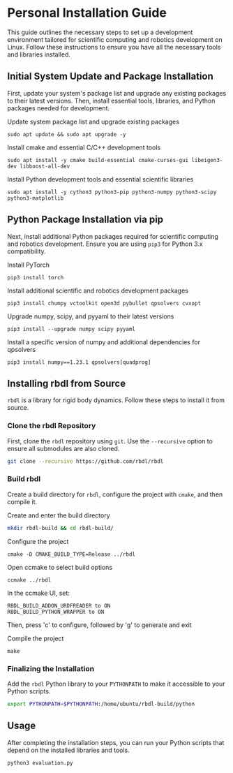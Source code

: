 # Personal Installation Guide

This guide outlines the necessary steps to set up a development environment tailored for scientific computing and robotics development on Linux. Follow these instructions to ensure you have all the necessary tools and libraries installed.

## Initial System Update and Package Installation

First, update your system's package list and upgrade any existing packages to their latest versions. Then, install essential tools, libraries, and Python packages needed for development.

Update system package list and upgrade existing packages
```
sudo apt update && sudo apt upgrade -y
```

Install cmake and essential C/C++ development tools
```
sudo apt install -y cmake build-essential cmake-curses-gui libeigen3-dev libboost-all-dev
```

Install Python development tools and essential scientific libraries
```
sudo apt install -y cython3 python3-pip python3-numpy python3-scipy python3-matplotlib
```

## Python Package Installation via pip

Next, install additional Python packages required for scientific computing and robotics development. Ensure you are using `pip3` for Python 3.x compatibility.

Install PyTorch
```
pip3 install torch
```

Install additional scientific and robotics development packages
```
pip3 install chumpy vctoolkit open3d pybullet qpsolvers cvxopt
```

Upgrade numpy, scipy, and pyyaml to their latest versions
```
pip3 install --upgrade numpy scipy pyyaml
```

Install a specific version of numpy and additional dependencies for qpsolvers
```
pip3 install numpy==1.23.1 qpsolvers[quadprog]
```

## Installing rbdl from Source

`rbdl` is a library for rigid body dynamics. Follow these steps to install it from source.

### Clone the rbdl Repository

First, clone the `rbdl` repository using `git`. Use the `--recursive` option to ensure all submodules are also cloned.

```bash
git clone --recursive https://github.com/rbdl/rbdl
```

### Build rbdl

Create a build directory for `rbdl`, configure the project with `cmake`, and then compile it.

Create and enter the build directory
```bash
mkdir rbdl-build && cd rbdl-build/
```
Configure the project
```
cmake -D CMAKE_BUILD_TYPE=Release ../rbdl
```

Open ccmake to select build options
```
ccmake ../rbdl
```

In the ccmake UI, set:
```
RBDL_BUILD_ADDON_URDFREADER to ON
RBDL_BUILD_PYTHON_WRAPPER to ON
```
Then, press 'c' to configure, followed by 'g' to generate and exit

Compile the project
```
make
```

### Finalizing the Installation

Add the `rbdl` Python library to your `PYTHONPATH` to make it accessible to your Python scripts.

```bash
export PYTHONPATH=$PYTHONPATH:/home/ubuntu/rbdl-build/python
```

## Usage

After completing the installation steps, you can run your Python scripts that depend on the installed libraries and tools.

```bash
python3 evaluation.py
```